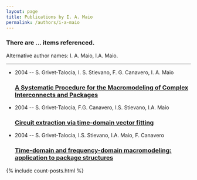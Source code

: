 ```yaml
---
layout: page
title: Publications by I. A. Maio
permalink: /authors/i-a-maio
---
```


<h3 id="number-posts">There are ... items referenced.</h3>
<p id='info-authors'>Alternative author names: I. A. Maio, I.A. Maio.</p>
<hr />
<ul class="post-list">
<li><span class='post-meta'>2004 -- S. Grivet-Talocia, I. S. Stievano, F. G. Canavero, I. A. Maio</span><h3><a class='post-link' href="{{ site.baseurl }}/a-systematic-procedure-for-the-macromodeling-of-complex-interconnects-and-packages">A Systematic Procedure for the Macromodeling of Complex Interconnects and Packages</a></h3></li>
<li><span class='post-meta'>2004 -- S. Grivet-Talocia, F.G. Canavero, I.S. Stievano, I.A. Maio</span><h3><a class='post-link' href="{{ site.baseurl }}/circuit-extraction-via-time-domain-vector-fitting">Circuit extraction via time-domain vector fitting</a></h3></li>
<li><span class='post-meta'>2004 -- S. Grivet-Talocia, I.S. Stievano, I.A. Maio, F. Canavero</span><h3><a class='post-link' href="{{ site.baseurl }}/time-domain-and-frequency-domain-macromodeling-application-to-package-structures">Time-domain and frequency-domain macromodeling: application to package structures</a></h3></li>

</ul>
{% include count-posts.html %}
